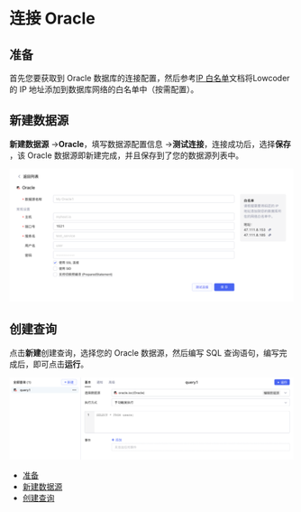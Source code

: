# 连接 Oracle

## 准备

首先您要获取到 Oracle 数据库的连接配置，然后参考[IP 白名单](../ip-allowlist)文档将Lowcoder的 IP 地址添加到数据库网络的白名单中（按需配置）。

## 新建数据源

**新建数据源** -> ​**Oracle**​，填写数据源配置信息 -> ​**测试连接**​，连接成功后，选择​**保存**​，该 Oracle 数据源即新建完成，并且保存到了您的数据源列表中。

![](../assets/oracle-1-20231002172944-j831ihh.png)​

## 创建查询

点击**新建**创建查询，选择您的 Oracle 数据源，然后编写 SQL 查询语句，编写完成后，即可点击​**运行**​。

![](../assets/oracle-2-20231002172944-is1nobz.png)​

* [准备](../database/oracle#%E5%87%86%E5%A4%87)
* [新建数据源](../database/oracle#%E6%96%B0%E5%BB%BA%E6%95%B0%E6%8D%AE%E6%BA%90)
* [创建查询](../database/oracle#%E5%88%9B%E5%BB%BA%E6%9F%A5%E8%AF%A2)
